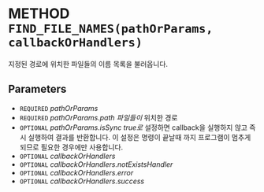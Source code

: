 # METHOD `FIND_FILE_NAMES(pathOrParams, callbackOrHandlers)`
지정된 경로에 위치한 파일들의 이름 목록을 불러옵니다.

## Parameters
* `REQUIRED` *pathOrParams*
* `REQUIRED` *pathOrParams.path	파일들이* 위치한 경로
* `OPTIONAL` *pathOrParams.isSync	true로* 설정하면 callback을 실행하지 않고 즉시 실행하여 결과를 반환합니다. 이 설정은 명령이 끝날때 까지 프로그램이 멈추게 되므로 필요한 경우에만 사용합니다.
* `OPTIONAL` *callbackOrHandlers*
* `OPTIONAL` *callbackOrHandlers.notExistsHandler*
* `OPTIONAL` *callbackOrHandlers.error*
* `OPTIONAL` *callbackOrHandlers.success*
